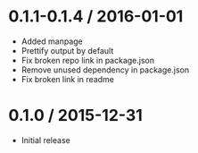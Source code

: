 0.1.1-0.1.4 / 2016-01-01
===================
  * Added manpage
  * Prettify output by default
  * Fix broken repo link in package.json
  * Remove unused dependency in package.json
  * Fix broken link in readme

0.1.0 / 2015-12-31
===================
  * Initial release
